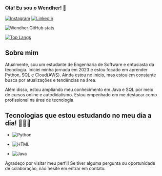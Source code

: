 ### Olá! Eu sou o Wendher! 👋

[![Instagram](https://img.shields.io/badge/Instagram-E4405F?style=for-the-badge&logo=instagram&logoColor=white)](https://www.instagram.com/wendhergs/)
[![LinkedIn](https://img.shields.io/badge/LinkedIn-0077B5?style=for-the-badge&logo=linkedin&logoColor=white)](https://www.linkedin.com/in/wendher-santos/)

![Wendher GitHub stats](https://github-readme-stats.vercel.app/api?username=wendherSantos&show_icons=true&theme=dracula)

[![Top Langs](https://github-readme-stats.vercel.app/api/top-langs/?username=wendherSantos)](https://github.com/wendherSantos/github-readme-stats)

## Sobre mim
Atualmente, sou um estudante de Engenharia de Software e entusiasta da tecnologia. Iniciei minha jornada em 2023 e estou focado em aprender Python, SQL e Cloud(AWS). Ainda estou no início, mas estou em constante busca por atualizações e tendências na área. 

Além disso, estou ampliando meu conhecimento em Java e SQL por meio de cursos online e autodidatismo. Estou empenhado em me destacar como profissional na área de tecnologia.

## Tecnologias que estou estudando no meu dia a dia! 👨🏾‍💻

- ![Python](https://img.shields.io/badge/Python-14354C?style=for-the-badge&logo=python&logoColor=white)
  <!-- Python: Linguagem de programação versátil e poderosa -->

- ![HTML](https://img.shields.io/badge/HTML-239120?style=for-the-badge&logo=html5&logoColor=white)
  <!-- HTML: Linguagem de marcação para desenvolvimento web -->

- ![Java](https://img.shields.io/badge/Java-ED8B00?style=for-the-badge&logo=openjdk&logoColor=white)
  <!-- Java: Linguagem de programação amplamente utilizada e orientada a objetos -->

Agradeço por visitar meu perfil! Se tiver alguma pergunta ou oportunidade de colaboração, não hesite em entrar em contato.
